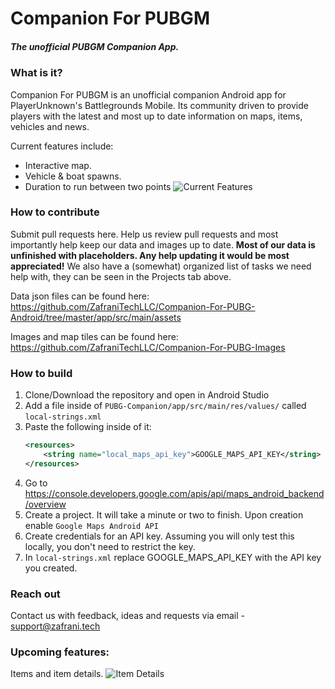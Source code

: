 # Companion For PUBGM
##### The unofficial PUBGM Companion App.

### What is it?
Companion For PUBGM is an unofficial companion Android app for PlayerUnknown's Battlegrounds Mobile. Its community 
driven to provide players with the latest and most up to date information on maps, items,
vehicles and news.

Current features include:
- Interactive map.
- Vehicle & boat spawns.
- Duration to run between two points
![Current Features](https://github.com/ZafraniTechLLC/Companion-For-PUBG-IMAGES/blob/master/designs/maps/current-features.png?raw=true)


### How to contribute
Submit pull requests here. Help us review pull requests and most importantly help keep our data 
and images up to date. **Most of our data is unfinished with placeholders. Any help updating it would be most appreciated!** We also have a (somewhat) organized list of tasks we need help with, they can be seen in the Projects tab above.

Data json files can be found here: https://github.com/ZafraniTechLLC/Companion-For-PUBG-Android/tree/master/app/src/main/assets

Images and map tiles can be found here: https://github.com/ZafraniTechLLC/Companion-For-PUBG-Images

### How to build
1. Clone/Download the repository and open in Android Studio
2. Add a file inside of `PUBG-Companion/app/src/main/res/values/` called `local-strings.xml`
3. Paste the following inside of it:
    ```xml
    <resources>
        <string name="local_maps_api_key">GOOGLE_MAPS_API_KEY</string>
    </resources>
    ```
4. Go to https://console.developers.google.com/apis/api/maps_android_backend/overview
5. Create a project. It will take a minute or two to finish. Upon creation enable `Google Maps Android API`
7. Create credentials for an API key. Assuming you will only test this locally, you don't need to restrict the key.
7. In `local-strings.xml` replace GOOGLE_MAPS_API_KEY with the API key you created.

### Reach out
Contact us with feedback, ideas and requests via email - support@zafrani.tech


### Upcoming features:
Items and item details. 
![Item Details](https://github.com/ZafraniTechLLC/Companion-For-PUBG-IMAGES/blob/master/designs/items/items_design.png?raw=true)

